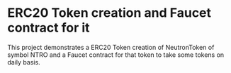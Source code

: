 # ERC20 Token creation and Faucet contract for it

This project demonstrates a ERC20 Token creation of NeutronToken of symbol NTRO and a Faucet contract for that token to take some tokens on daily basis.
